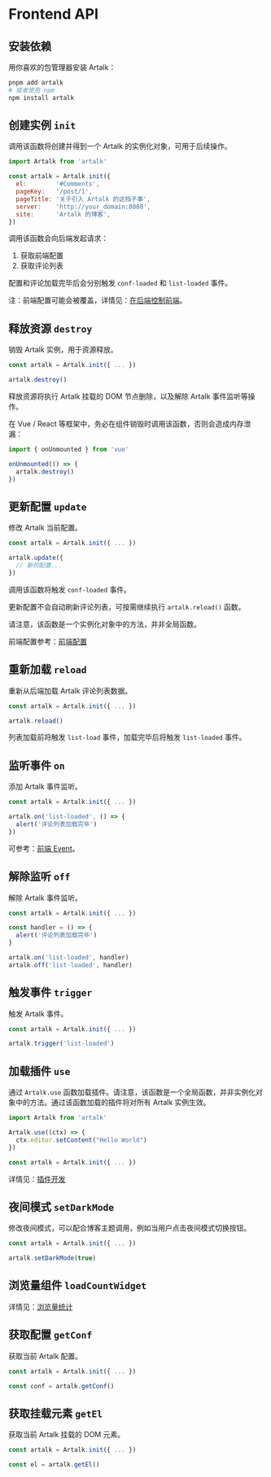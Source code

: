 # Frontend API

## 安装依赖

用你喜欢的包管理器安装 Artalk：

```bash
pnpm add artalk
# 或者使用 npm
npm install artalk
```

## 创建实例 `init`

调用该函数将创建并得到一个 Artalk 的实例化对象，可用于后续操作。

```js
import Artalk from 'artalk'

const artalk = Artalk.init({
  el:        '#Comments',
  pageKey:   '/post/1',
  pageTitle: '关于引入 Artalk 的这档子事',
  server:    'http://your_domain:8080',
  site:      'Artalk 的博客',
})
```

调用该函数会向后端发起请求：

1. 获取前端配置
2. 获取评论列表

配置和评论加载完毕后会分别触发 `conf-loaded` 和 `list-loaded` 事件。

注：前端配置可能会被覆盖，详情见：[在后端控制前端](../guide/backend/fe-control.md)。

## 释放资源 `destroy`

销毁 Artalk 实例，用于资源释放。

```js
const artalk = Artalk.init({ ... })

artalk.destroy()
```

释放资源将执行 Artalk 挂载的 DOM 节点删除，以及解除 Artalk 事件监听等操作。

在 Vue / React 等框架中，务必在组件销毁时调用该函数，否则会造成内存泄漏：

```ts
import { onUnmounted } from 'vue'

onUnmounted(() => {
  artalk.destroy()
})
```

## 更新配置 `update`

修改 Artalk 当前配置。

```js
const artalk = Artalk.init({ ... })

artalk.update({
  // 新的配置...
})
```

调用该函数将触发 `conf-loaded` 事件。

更新配置不会自动刷新评论列表，可按需继续执行 `artalk.reload()` 函数。

请注意，该函数是一个实例化对象中的方法，并非全局函数。

前端配置参考：[前端配置](../guide/frontend/config.md)

## 重新加载 `reload`

重新从后端加载 Artalk 评论列表数据。

```js
const artalk = Artalk.init({ ... })

artalk.reload()
```

列表加载前将触发 `list-load` 事件，加载完毕后将触发 `list-loaded` 事件。

## 监听事件 `on`

添加 Artalk 事件监听。

```js
const artalk = Artalk.init({ ... })

artalk.on('list-loaded', () => {
  alert('评论列表加载完毕')
})
```

可参考：[前端 Event](./event.md)。

## 解除监听 `off`

解除 Artalk 事件监听。

```js
const artalk = Artalk.init({ ... })

const handler = () => {
  alert('评论列表加载完毕')
}

artalk.on('list-loaded', handler)
artalk.off('list-loaded', handler)
```

## 触发事件 `trigger`

触发 Artalk 事件。

```js
const artalk = Artalk.init({ ... })

artalk.trigger('list-loaded')
```

## 加载插件 `use`

通过 `Artalk.use` 函数加载插件。请注意，该函数是一个全局函数，并非实例化对象中的方法。通过该函数加载的插件将对所有 Artalk 实例生效。

```js
import Artalk from 'artalk'

Artalk.use((ctx) => {
  ctx.editor.setContent("Hello World")
})

const artalk = Artalk.init({ ... })
```

详情见：[插件开发](./plugs.md)

## 夜间模式 `setDarkMode`

修改夜间模式，可以配合博客主题调用，例如当用户点击夜间模式切换按钮。

```js
const artalk = Artalk.init({ ... })

artalk.setDarkMode(true)
```

## 浏览量组件 `loadCountWidget`

详情见：[浏览量统计](../guide/frontend/pv.md)

## 获取配置 `getConf`

获取当前 Artalk 配置。

```js
const artalk = Artalk.init({ ... })

const conf = artalk.getConf()
```

## 获取挂载元素 `getEl`

获取当前 Artalk 挂载的 DOM 元素。

```js
const artalk = Artalk.init({ ... })

const el = artalk.getEl()
```
